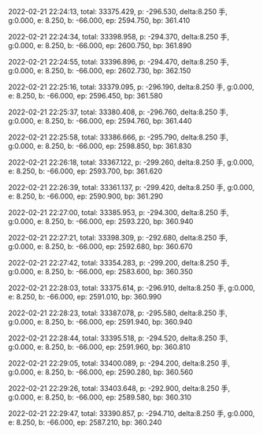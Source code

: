 2022-02-21 22:24:13, total: 33375.429, p: -296.530, delta:8.250 手, g:0.000, e: 8.250, b: -66.000, ep: 2594.750, bp: 361.410

2022-02-21 22:24:34, total: 33398.958, p: -294.370, delta:8.250 手, g:0.000, e: 8.250, b: -66.000, ep: 2600.750, bp: 361.890

2022-02-21 22:24:55, total: 33396.896, p: -294.470, delta:8.250 手, g:0.000, e: 8.250, b: -66.000, ep: 2602.730, bp: 362.150

2022-02-21 22:25:16, total: 33379.095, p: -296.190, delta:8.250 手, g:0.000, e: 8.250, b: -66.000, ep: 2596.450, bp: 361.580

2022-02-21 22:25:37, total: 33380.408, p: -296.760, delta:8.250 手, g:0.000, e: 8.250, b: -66.000, ep: 2594.760, bp: 361.440

2022-02-21 22:25:58, total: 33386.666, p: -295.790, delta:8.250 手, g:0.000, e: 8.250, b: -66.000, ep: 2598.850, bp: 361.830

2022-02-21 22:26:18, total: 33367.122, p: -299.260, delta:8.250 手, g:0.000, e: 8.250, b: -66.000, ep: 2593.700, bp: 361.620

2022-02-21 22:26:39, total: 33361.137, p: -299.420, delta:8.250 手, g:0.000, e: 8.250, b: -66.000, ep: 2590.900, bp: 361.290

2022-02-21 22:27:00, total: 33385.953, p: -294.300, delta:8.250 手, g:0.000, e: 8.250, b: -66.000, ep: 2593.220, bp: 360.940

2022-02-21 22:27:21, total: 33398.309, p: -292.680, delta:8.250 手, g:0.000, e: 8.250, b: -66.000, ep: 2592.680, bp: 360.670

2022-02-21 22:27:42, total: 33354.283, p: -299.200, delta:8.250 手, g:0.000, e: 8.250, b: -66.000, ep: 2583.600, bp: 360.350

2022-02-21 22:28:03, total: 33375.614, p: -296.910, delta:8.250 手, g:0.000, e: 8.250, b: -66.000, ep: 2591.010, bp: 360.990

2022-02-21 22:28:23, total: 33387.078, p: -295.580, delta:8.250 手, g:0.000, e: 8.250, b: -66.000, ep: 2591.940, bp: 360.940

2022-02-21 22:28:44, total: 33395.518, p: -294.520, delta:8.250 手, g:0.000, e: 8.250, b: -66.000, ep: 2591.960, bp: 360.810

2022-02-21 22:29:05, total: 33400.089, p: -294.200, delta:8.250 手, g:0.000, e: 8.250, b: -66.000, ep: 2590.280, bp: 360.560

2022-02-21 22:29:26, total: 33403.648, p: -292.900, delta:8.250 手, g:0.000, e: 8.250, b: -66.000, ep: 2589.580, bp: 360.310

2022-02-21 22:29:47, total: 33390.857, p: -294.710, delta:8.250 手, g:0.000, e: 8.250, b: -66.000, ep: 2587.210, bp: 360.240